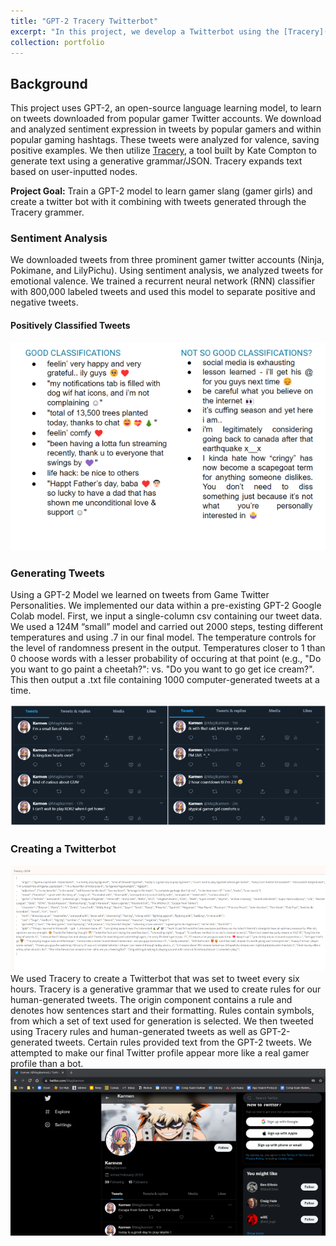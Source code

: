 ```yaml
---
title: "GPT-2 Tracery Twitterbot"
excerpt: "In this project, we develop a Twitterbot using the [Tracery](tracery.io) text generation and [bot creation](https://cheapbotsdonequick.com/) tool to post GPT-2-generated and expandable grammar content<br><br><img src='/images/gpt.png'>"
collection: portfolio
---
```


## Background
This project uses GPT-2, an open-source language learning model, to learn on tweets downloaded from popular gamer Twitter accounts. We download and analyzed sentiment expression in tweets by popular gamers and within popular gaming hashtags. These tweets were analyzed for valence, saving positive examples. We then utilize [Tracery](http://tracery.io/), a tool built by Kate Compton to generate text using a generative grammar/JSON. Tracery expands text based on user-inputted nodes.

**Project Goal:** Train a GPT-2 model to learn gamer slang (gamer girls) and create a twitter bot with it combining with tweets generated through the Tracery grammer. 

### Sentiment Analysis
We downloaded tweets from three prominent gamer twitter accounts (Ninja, Pokimane, and LilyPichu). Using sentiment analysis, we analyzed tweets for emotional valence. We trained a recurrent neural network (RNN) classifier with 800,000 labeled tweets and used this model to separate positive and negative tweets. 

#### Positively Classified Tweets
<img src='/images/posSent.png'>

### Generating Tweets
Using a GPT-2 Model we learned on tweets from Game Twitter Personalities. We implemented our data within a pre-existing GPT-2 Google Colab model. First, we input a single-column csv containing our tweet data. We used a 124M “small” model and carried out 2000 steps, testing different temperatures and using .7 in our final model. The temperature controls for the level of randomness present in the output. Temperatures closer to 1 than 0 choose words with a lesser probability of occuring at that point (e.g., "Do you want to go paint a cheetah?": vs. "Do you want to go get ice cream?". This then output a .txt file containing 1000 computer-generated tweets at a time.

<img src='/images/gpt2.png'>

### Creating a Twitterbot
<img src='/images/tracery.png'>
We used Tracery to create a Twitterbot that was set to tweet every six hours. Tracery is a generative grammar that we used to create rules for our human-generated tweets. The origin component contains a rule and denotes how sentences start and their formatting. Rules contain symbols, from which a set of text used for generation is selected. We then tweeted using Tracery rules and human-generated tweets as well as GPT-2-generated tweets. Certain rules provided text from the GPT-2 tweets. We attempted to make our final Twitter profile appear more like a real gamer profile than a bot. <br>

<img src='/images/magik.png'>

